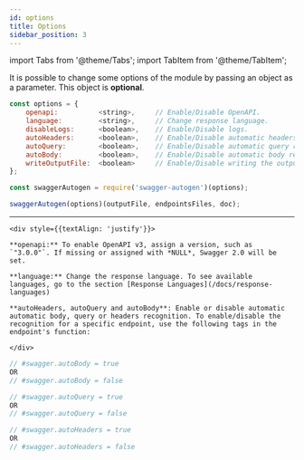 ```yaml
---
id: options
title: Options
sidebar_position: 3
---
```


import Tabs from '@theme/Tabs';
import TabItem from '@theme/TabItem';

It is possible to change some options of the module by passing an object as a parameter. This object is **optional**.

```js
const options = {
    openapi:          <string>,     // Enable/Disable OpenAPI.                        By default is null
    language:         <string>,     // Change response language.                      By default is 'en-US'
    disableLogs:      <boolean>,    // Enable/Disable logs.                           By default is false
    autoHeaders:      <boolean>,    // Enable/Disable automatic headers recognition.  By default is true
    autoQuery:        <boolean>,    // Enable/Disable automatic query recognition.    By default is true
    autoBody:         <boolean>,    // Enable/Disable automatic body recognition.     By default is true
    writeOutputFile:  <boolean>     // Enable/Disable writing the output file.        By default is true
};
```

<Tabs>
<TabItem value="commonjs" label="CommonJs">

```js title="swagger.js"
const swaggerAutogen = require('swagger-autogen')(options);
```

</TabItem>
<TabItem value="esmodules" label="ES Modules">

```js title="swagger.js"
swaggerAutogen(options)(outputFile, endpointsFiles, doc);
```
</TabItem>
</Tabs>

___

```mdx-code-block
<div style={{textAlign: 'justify'}}>

**openapi:** To enable OpenAPI v3, assign a version, such as `"3.0.0"`. If missing or assigned with *NULL*, Swagger 2.0 will be set.

**language:** Change the response language. To see available languages, go to the section [Response Languages](/docs/response-languages)

**autoHeaders, autoQuery and autoBody**: Enable or disable automatic automatic body, query or headers recognition. To enable/disable the recognition for a specific endpoint, use the following tags in the endpoint's function:

</div>
```

```js
// #swagger.autoBody = true 
OR 
// #swagger.autoBody = false
```
```js
// #swagger.autoQuery = true 
OR 
// #swagger.autoQuery = false
```
```js
// #swagger.autoHeaders = true 
OR 
// #swagger.autoHeaders = false
```



